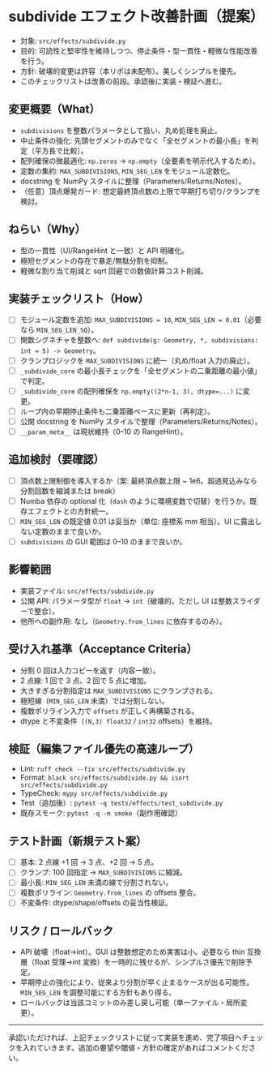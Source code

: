# subdivide エフェクト改善計画（提案）

- 対象: `src/effects/subdivide.py`
- 目的: 可読性と堅牢性を維持しつつ、停止条件・型一貫性・軽微な性能改善を行う。
- 方針: 破壊的変更は許容（本リポは未配布）。美しくシンプルを優先。
- このチェックリストは改善の前段。承認後に実装・検証へ進む。

## 変更概要（What）
- `subdivisions` を整数パラメータとして扱い、丸め処理を廃止。
- 中止条件の強化: 先頭セグメントのみでなく「全セグメントの最小長」を判定（平方長で比較）。
- 配列確保の微最適化: `np.zeros` → `np.empty`（全要素を明示代入するため）。
- 定数の集約: `MAX_SUBDIVISIONS`, `MIN_SEG_LEN` をモジュール定数化。
- docstring を NumPy スタイルに整理（Parameters/Returns/Notes）。
- （任意）頂点爆発ガード: 想定最終頂点数の上限で早期打ち切り/クランプを検討。

## ねらい（Why）
- 型の一貫性（UI/RangeHint と一致）と API 明確化。
- 極短セグメントの存在で暴走/無駄分割を抑制。
- 軽微な割り当て削減と sqrt 回避での数値計算コスト削減。

## 実装チェックリスト（How）

- [ ] モジュール定数を追加: `MAX_SUBDIVISIONS = 10`, `MIN_SEG_LEN = 0.01`（必要なら `MIN_SEG_LEN_SQ`）。
- [ ] 関数シグネチャを整数へ: `def subdivide(g: Geometry, *, subdivisions: int = 5) -> Geometry`。
- [ ] クランプロジックを `MAX_SUBDIVISIONS` に統一（丸め/float 入力の廃止）。
- [ ] `_subdivide_core` の最小長チェックを「全セグメントの二乗距離の最小値」で判定。
- [ ] `_subdivide_core` の配列確保を `np.empty((2*n-1, 3), dtype=...)` に変更。
- [ ] ループ内の早期停止条件も二乗距離ベースに更新（再判定）。
- [ ] 公開 docstring を NumPy スタイルで整理（Parameters/Returns/Notes）。
- [ ] `__param_meta__` は現状維持（0–10 の RangeHint）。

## 追加検討（要確認）
- [ ] 頂点数上限制御を導入するか（案: 最終頂点数上限 ~ 1e6。超過見込みなら分割回数を縮減または break）
- [ ] Numba 依存の optional 化（`dash` のように環境変数で切替）を行うか。既存エフェクトとの方針統一。
- [ ] `MIN_SEG_LEN` の既定値 0.01 は妥当か（単位: 座標系 mm 相当）。UI に露出しない定数のままで良いか。
- [ ] `subdivisions` の GUI 範囲は 0–10 のままで良いか。

## 影響範囲
- 実装ファイル: `src/effects/subdivide.py`
- 公開 API: パラメータ型が `float` → `int`（破壊的。ただし UI は整数スライダーで整合）。
- 他所への副作用: なし（`Geometry.from_lines` に依存するのみ）。

## 受け入れ基準（Acceptance Criteria）
- 分割 0 回は入力コピーを返す（内容一致）。
- 2 点線: 1 回で 3 点、2 回で 5 点に増加。
- 大きすぎる分割指定は `MAX_SUBDIVISIONS` にクランプされる。
- 極短線（`MIN_SEG_LEN` 未満）では分割しない。
- 複数ポリライン入力で `offsets` が正しく再構築される。
- dtype と不変条件（`(N,3) float32` / `int32` offsets）を維持。

## 検証（編集ファイル優先の高速ループ）
- Lint: `ruff check --fix src/effects/subdivide.py`
- Format: `black src/effects/subdivide.py && isort src/effects/subdivide.py`
- TypeCheck: `mypy src/effects/subdivide.py`
- Test（追加後）: `pytest -q tests/effects/test_subdivide.py`
- 既存スモーク: `pytest -q -m smoke`（副作用確認）

## テスト計画（新規テスト案）
- [ ] 基本: 2 点線 +1 回 → 3 点、+2 回 → 5 点。
- [ ] クランプ: 100 回指定 → `MAX_SUBDIVISIONS` に縮減。
- [ ] 最小長: `MIN_SEG_LEN` 未満の線で分割されない。
- [ ] 複数ポリライン: `Geometry.from_lines` の offsets 整合。
- [ ] 不変条件: dtype/shape/offsets の妥当性検証。

## リスク / ロールバック
- API 破壊（float→int）。GUI は整数想定のため実害は小。必要なら thin 互換層（float 受理→int 変換）を一時的に残せるが、シンプルさ優先で削除予定。
- 早期停止の強化により、従来より分割が早く止まるケースが出る可能性。`MIN_SEG_LEN` を調整可能にする方針もあり得る。
- ロールバックは当該コミットのみ差し戻し可能（単一ファイル・局所変更）。

---

承認いただければ、上記チェックリストに従って実装を進め、完了項目へチェックを入れていきます。追加の要望や閾値・方針の確定があればコメントください。

